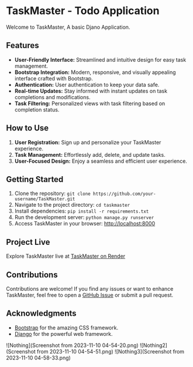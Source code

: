 # TaskMaster - Todo Application

Welcome to TaskMaster, A basic Djano Application.

## Features

- **User-Friendly Interface:** Streamlined and intuitive design for easy task management.
- **Bootstrap Integration:** Modern, responsive, and visually appealing interface crafted with Bootstrap.
- **Authentication:** User authentication to keep your data safe.
- **Real-time Updates:** Stay informed with instant updates on task completions and modifications.
- **Task Filtering:** Personalized views with task filtering based on completion status.

## How to Use

1. **User Registration:** Sign up and personalize your TaskMaster experience.
2. **Task Management:** Effortlessly add, delete, and update tasks.
3. **User-Focused Design:** Enjoy a seamless and efficient user experience.

## Getting Started

1. Clone the repository: `git clone https://github.com/your-username/TaskMaster.git`
2. Navigate to the project directory: `cd taskmaster`
3. Install dependencies: `pip install -r requirements.txt`
4. Run the development server: `python manage.py runserver`
5. Access TaskMaster in your browser: [http://localhost:8000](http://localhost:8000)

## Project Live

Explore TaskMaster live at [TaskMaster on Render](https://taskmaster-7017.onrender.com)

## Contributions

Contributions are welcome! If you find any issues or want to enhance TaskMaster, feel free to open a [GitHub Issue](https://github.com/your-username/taskmaster/issues) or submit a pull request.


## Acknowledgments

- [Bootstrap](https://getbootstrap.com/) for the amazing CSS framework.
- [Django](https://www.djangoproject.com/) for the powerful web framework.

  
![Nothing](Screenshot from 2023-11-10 04-54-20.png)
![Nothing2](Screenshot from 2023-11-10 04-54-51.png)
![Nothing3](Screenshot from 2023-11-10 04-58-33.png)
